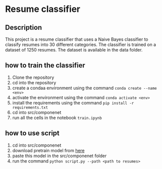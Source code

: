 # Resume classifier 


## Description

This project is a resume classifier that uses a Naive Bayes classifier to classify resumes into 30 different categories. The classifier is trained on a dataset of 1250 resumes. The dataset is available in the data folder.


## how to train the classifier 

1. Clone the repository
2. cd into the repository       
3. create a condaa environment using the command `conda create --name <env> `
4. activate the environment using the command `conda activate <env>`
5. install the requirements using the command `pip install -r requirements.txt` 
6. cd into src/componenet
7. run all the cells in the notebook `train.ipynb`


## how to use script

 1. cd into src/componenet
 2. download pretrain model from [here](https://drive.google.com/file/d/1-0Z3Z3Z3Z3Z3Z3Z3Z3Z3Z3Z3Z3Z3Z3Z/view?usp=sharing)
 3. paste this model in the src/componenet folder 
 4. run the command `python script.py --path <path to resumes>`


